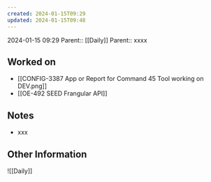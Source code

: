 ```yaml
---
created: 2024-01-15T09:29
updated: 2024-01-15T09:48
---
```

2024-01-15 09:29
Parent:: [[Daily]] 
Parent:: xxxx
## Worked on

- [[CONFIG-3387 App or Report for Command 45 Tool working on DEV.png]]
- [[OE-492 SEED Frangular API]]

## Notes

- xxx

## Other Information

![[Daily]]
